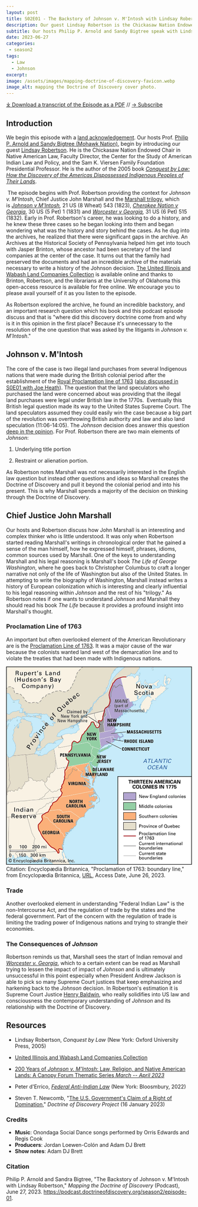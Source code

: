 ```yaml
---
layout: post
title: S02E01 - The Backstory of Johnson v. M'Intosh with Lindsay Robertson
description: Our guest Lindsay Robertson is the Chickasaw Nation Endowed Chair in Native American Law, Faculty Director, Center for the Study of American Indian Law and Policy, and the Sam K. Viersen Family Foundation Presidential Professor. He is the author of the 2005 book Conquest by Law.
subtitle: Our hosts Philip P. Arnold and Sandy Bigtree speak with Lindsay Robertson.
date: 2023-06-27
categories: 
 - season2
tags: 
  - Law
  - Johnson
excerpt: 
image: /assets/images/mapping-doctrine-of-discovery-favicon.webp
image_alt: mapping the Doctrine of Discovery cover photo.
---
```


<div id="buzzsprout-player-13112694"></div><script src="https://www.buzzsprout.com/1926214/13112694-s2e01-the-backstory-of-johnson-v-m-intosh-with-lindsay-robertson.js?container_id=buzzsprout-player-13112694&player=small" type="text/javascript" charset="utf-8"></script>

[⤓ Download a transcript of the Episode as a PDF](/assets/pdfs/S2E01–The-Backstory-of-Johnson-v-MIntosh-Lindsay-Robertson-TRANSCRIPT.pdf) // [→ Subscribe](/subscribe/)
  
Introduction
------------

We begin this episode with a [land acknowledgement](https://podcast.doctrineofdiscovery.org/land/). Our hosts Prof. [Philip P. Arnold and Sandy Bigtree (Mohawk Nation)](https://indigenousvalues.org/about/our-team/), begin by introducing our guest [Lindsay Robertson](https://law.ou.edu/directory/lindsay-robertson). He is the Chickasaw Nation Endowed Chair in Native American Law, Faculty Director, the Center for the Study of American Indian Law and Policy, and the Sam K. Viersen Family Foundation Presidential Professor. He is the author of the 2005 book [*Conquest by Law: How the Discovery of the Americas Dispossessed Indigenous Peoples of Their Lands*](https://global.oup.com/academic/product/conquest-by-law-9780195314892?cc=us&lang=en&).

 The episode begins with Prof. Robertson providing the context for *Johnson v. M'Intosh*, Chief Justice John Marshall and the [Marshall trilogy](https://unimelb.libguides.com/c.php?g=929546&p=6716008), which is [*Johnson v M'Intosh*](https://www.law.cornell.edu/supremecourt/text/21/543)*,* 21 US (8 Wheat) 543 (1823), [*Cherokee Nation v Georgia*](https://www.law.cornell.edu/supremecourt/text/30/1), 30 US (5 Pet) 1 (1831) and [*Worcester v Georgia*](https://www.law.cornell.edu/supremecourt/text/31/515)*,* 31 US (6 Pet) 515 (1832). Early in Prof. Robertson's career, he was looking to do a history, and he knew these three cases so he began looking into them and began wondering what was the history and story behind the cases. As he dug into the archives, he realized that there were significant gaps in the archive. An Archives at the Historical Society of Pennsylvania helped him get into touch with Jasper Brinton, whose ancestor had been secretary of the land companies at the center of the case. It turns out that the family had preserved the documents and had an incredible archive of the materials necessary to write a history of the Johnson decision. [The United Illinois and Wabash Land Companies Collection](https://digital.libraries.ou.edu/IWLC/) is available online and thanks to Brinton, Robertson, and the librarians at the University of Oklahoma this open-access resource is available for free online. We encourage you to please avail yourself of it as you listen to the episode.

As Robertson explored the archive, he found an incredible backstory, and an important research question which his book and this podcast episode discuss and that is "where did this discovery doctrine come from and why is it in this opinion in the first place? Because it's unnecessary to the resolution of the one question that was asked by the litigants in *Johnson v. M'Intosh*."

Johnson v. M'Intosh
-------------------

The core of the case is two illegal land purchases from several Indigenous nations that were made during the British colonial period after the establishment of the [Royal Proclamation line of 1763](https://www.solon.org/Constitutions/Canada/English/PreConfederation/rp_1763.html) ([also discussed in S0E01 with Joe Heath](https://podcast.doctrineofdiscovery.org/season1/episode-01)). The question that the land speculators who purchased the land were concerned about was providing that the illegal land purchases were legal under British law in the 1770s.  Eventually this British legal question made its way to the United States Supreme Court. The land speculators assumed they could easily win the case because a big part of the revolution was overthrowing British authority and law and also land speculation (11:06-14:05). The *Johnson* decision does answer this question [deep in the opinion](https://www.law.cornell.edu/supremecourt/text/21/543). For Prof. Robertson there are two main elements of *Johnson*:

1. Underlying title portion

2. Restraint or alienation portion.

As Robertson notes Marshall was not necessarily interested in the English law question but instead other questions and ideas so Marshall creates the Doctrine of Discovery and pull it beyond the colonial period and into his present. This is why Marshall spends a majority of the decision on thinking through the Doctrine of Discovery.

Chief Justice John Marshall
---------------------------

Our hosts and Robertson discuss how John Marshall is an interesting and complex thinker who is little understood. It was only when Robertson started reading Marshall's writings in chronological order that he gained a sense of the man himself, how he expressed himself, phrases, idioms, common sources used by Marshall. One of the keys to understanding Marshall and his legal reasoning is Marshall's book *The Life of George Washington*, where he goes back to Christopher Columbus to craft a longer narrative not only of the life of Washington but also of the United States. In attempting to write the biography of Washington, Marshall instead writes a history of European colonization which is interesting and clearly influential to his legal reasoning within *Johnson* and the rest of his "trilogy." As Robertson notes if one wants to understand *Johnson* and Marshall they should read his book *The Life* because it provides a profound insight into Marshall's thought.

### Proclamation Line of 1763

An important but often overlooked element of the American Revolutionary are is the [Proclamation Line of 1763](https://www.mountvernon.org/library/digitalhistory/digital-encyclopedia/article/proclamation-line-of-1763/). It was a major cause of the war because the colonists wanted land west of the demarcation line and to violate the treaties that had been made with Indigenous nations.

![Encyclopædia Britannica Proclamation of 1763: boundary line map](/assets/images/colonies-Proclamation-American-boundary-line-1763.webp)
Citation: Encyclopædia Britannica, "Proclamation of 1763: boundary line," from Encyclopædia Britannica, [URL](https://www.britannica.com/event/Proclamation-of-1763#/media/1/536603/195441), Access Date, June 26, 2023.

### Trade

Another overlooked element in understanding "Federal Indian Law" is the non-Intercourse Act, and the regulation of trade by the states and the federal government. Part of the concern with the regulation of trade is limiting the trading power of Indigenous nations and trying to strangle their economies.

### The Consequences of *Johnson*

Robertson reminds us that, Marshall sees the start of Indian removal and [*Worcester v. Georgia*](https://www.oyez.org/cases/1789-1850/31us515), which to a certain extent can be read as Marshall trying to lessen the impact of impact of *Johnson* and is ultimately unsuccessful in this point especially when President Andrew Jackson is able to pick so many Supreme Court justices that keep emphasizing and harkening back to the *Johnson* decision. In Robertson's estimation it is Supreme Court Justice [Henry Baldwin](https://www.oyez.org/justices/henry_baldwin), who really solidifies into US law and consciousness the contemporary understanding of *Johnson* and its relationship with the Doctrine of Discovery.

Resources
---------

- Lindsay Robertson, *Conquest by Law* (New York: Oxford University Press, 2005)

- [United Illinois and Wabash Land Companies Collection](https://digital.libraries.ou.edu/IWLC/)

- [200 Years of *Johnson v. M'Intosh*: Law, Religion, and Native American Lands: A Canopy Forum Thematic Series *March -- April 2023*](https://canopyforum.org/200-years-of-johnson-v-mintosh-law-religion-and-native-american-lands/)

- Peter d'Errico, [*Federal Anti-Indian Law*](https://www.bloomsbury.com/us/federal-antiindian-law-9781440879210/) (New York: Bloosmbury, 2022)

- Steven T. Newcomb, "[The U.S. Government's Claim of a Right of Domination](https://doctrineofdiscovery.org/blog/us-government-claim-domination/)," *Doctrine of Discovery Project* (16 January 2023)

### Credits

- **Music**: Onondaga Social Dance songs performed by Orris Edwards and Regis Cook
- **Producers**: Jordan Loewen-Colón and Adam DJ Brett
- **Show notes**: Adam DJ Brett

### Citation

Philip P. Arnold and Sandra Bigtree, "The Backstory of Johnson v. M'Intosh with Lindsay Robertson," _Mapping the Doctrine of Discovery_ (Podcast), June 27, 2023. <https://podcast.doctrineofdiscovery.org/season2/episode-01>.
